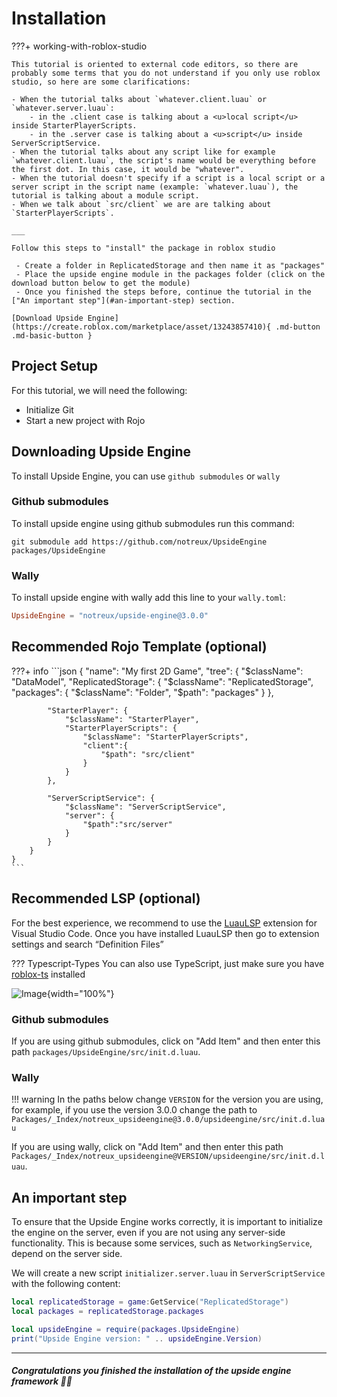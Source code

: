 # Installation

???+ working-with-roblox-studio

    This tutorial is oriented to external code editors, so there are probably some terms that you do not understand if you only use roblox studio, so here are some clarifications:
        
    - When the tutorial talks about `whatever.client.luau` or `whatever.server.luau`:
        - in the .client case is talking about a <u>local script</u> inside StarterPlayerScripts.
        - in the .server case is talking about a <u>script</u> inside ServerScriptService.
    - When the tutorial talks about any script like for example `whatever.client.luau`, the script's name would be everything before the first dot. In this case, it would be "whatever".
    - When the tutorial doesn't specify if a script is a local script or a server script in the script name (example: `whatever.luau`), the tutorial is talking about a module script.
    - When we talk about `src/client` we are are talking about `StarterPlayerScripts`.

    ___

    Follow this steps to "install" the package in roblox studio

     - Create a folder in ReplicatedStorage and then name it as "packages"
     - Place the upside engine module in the packages folder (click on the download button below to get the module)
     - Once you finished the steps before, continue the tutorial in the ["An important step"](#an-important-step) section.
    
    [Download Upside Engine](https://create.roblox.com/marketplace/asset/13243857410){ .md-button .md-basic-button }


## Project Setup
For this tutorial, we will need the following:

- Initialize Git
- Start a new project with Rojo

## Downloading Upside Engine
To install Upside Engine, you can use `github submodules` or `wally`

### Github submodules
To install upside engine using github submodules run this command:
```git
git submodule add https://github.com/notreux/UpsideEngine packages/UpsideEngine
```

### Wally
To install upside engine with wally add this line to your `wally.toml`:
```toml
UpsideEngine = "notreux/upside-engine@3.0.0"
```

## Recommended Rojo Template (optional)

???+ info 
    ```json
    {
       "name": "My first 2D Game",
        "tree": {
            "$className": "DataModel",
            "ReplicatedStorage": {
                "$className": "ReplicatedStorage",
                "packages": {
                    "$className": "Folder",
                    "$path": "packages"
                }
            },
        
            "StarterPlayer": {
                "$className": "StarterPlayer",
                "StarterPlayerScripts": {
                    "$className": "StarterPlayerScripts",
                    "client":{
                        "$path": "src/client"
                    }
                }
            },

            "ServerScriptService": {
                "$className": "ServerScriptService",
                "server": {
                    "$path":"src/server"
                }
            }
        }
    }
    ```

## Recommended LSP (optional)

For the best experience, we recommend to use the [LuauLSP](https://marketplace.visualstudio.com/items?itemName=JohnnyMorganz.luau-lsp) extension for Visual Studio Code. Once you have installed LuauLSP then go to extension settings and search “Definition Files”

??? Typescript-Types
	You can also use TypeScript, just make sure you have [roblox-ts](https://roblox-ts.com/) installed

![Image](../../assets/luauLSP.png){width="100%"}


### Github submodules

If you are using github submodules, click on "Add Item" and then enter this path `packages/UpsideEngine/src/init.d.luau`.

### Wally
!!! warning
    In the paths below change `VERSION` for the version you are using, for example, if you use the version 3.0.0 change the path to `Packages/_Index/notreux_upsideengine@3.0.0/upsideengine/src/init.d.luau`

If you are using wally, click on "Add Item" and then enter this path `Packages/_Index/notreux_upsideengine@VERSION/upsideengine/src/init.d.luau`.

## An important step

To ensure that the Upside Engine works correctly, it is important to initialize the engine on the server, even if you are not using any server-side functionality. This is because some services, such as `NetworkingService`, depend on the server side.

We will create a new script `initializer.server.luau` in `ServerScriptService` with the following content:

```lua
local replicatedStorage = game:GetService("ReplicatedStorage")
local packages = replicatedStorage.packages

local upsideEngine = require(packages.UpsideEngine)
print("Upside Engine version: " .. upsideEngine.Version)
```
___

##### Congratulations you finished the installation of the upside engine framework 🎉🎉